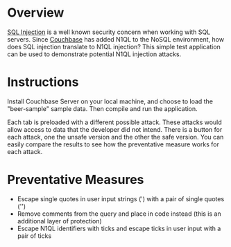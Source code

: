 ﻿# Overview

[SQL Injection](https://en.wikipedia.org/wiki/SQL_injection) is a well known security concern when working with SQL servers.
Since [Couchbase](http://couchbase.com) has added N1QL to the NoSQL environment, how does SQL injection translate to N1QL injection?
This simple test application can be used to demonstrate potential N1QL injection attacks.

# Instructions

Install Couchbase Server on your local machine, and choose to load the "beer-sample" sample data.  Then compile and run the application.

Each tab is preloaded with a different possible attack.  These attacks would allow access to data that the developer did not intend.
There is a button for each attack, one the unsafe version and the other the safe version.  You can easily compare the results
to see how the preventative measure works for each attack.

# Preventative Measures

* Escape single quotes in user input strings (') with a pair of single quotes ('')
* Remove comments from the query and place in code instead (this is an additional layer of protection)
* Escape N1QL identifiers with ticks and escape ticks in user input with a pair of ticks
